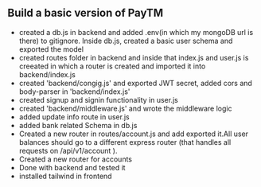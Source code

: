 ## Build a basic version of PayTM

- created a db.js in backend and added .env(in which my mongoDB url is there) to gitignore. Inside db.js, created a basic user schema and exported the model 
- created routes folder in backend and inside that index.js and user.js is creeated in which a router is created and imported it into backend/index.js
- created 'backend/congig.js' and exported JWT secret, added cors and body-parser in 'backend/index.js'
- created signup and signin functionality in user.js  
- created 'backend/middleware.js' and wrote the middleware logic
- added update info route in user.js 
- added bank related Schema in db.js
- Created a new router in routes/account.js and add exported it.All user balances should go to a different express router (that handles all requests on /api/v1/account ). 
- Created a new router for accounts
- Done with backend and tested it 
- installed tailwind in frontend
